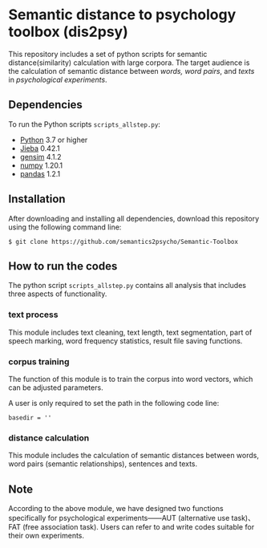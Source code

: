# Semantic distance to psychology toolbox (dis2psy)

This repository includes a set of python scripts for semantic distance(similarity) calculation with large corpora.  The target audience is the calculation of semantic distance between _words, word pairs_, and _texts_ in _psychological experiments_. 

## Dependencies

To run the Python scripts `scripts_allstep.py`:

* [Python](https://www.python.org/downloads/) 3.7 or higher
* [Jieba](https://pypi.org/project/jieba/) 0.42.1
* [gensim](https://www.cnpython.com/pypi/gensim) 4.1.2
* [numpy](https://pypi.org/project/numpy/) 1.20.1
* [pandas](https://pypi.org/project/pandas/)  1.2.1

## Installation

After downloading and installing all dependencies, download this repository using the following command line:

```
$ git clone https://github.com/semantics2psycho/Semantic-Toolbox
```


## How to run the codes

The python script `scripts_allstep.py` contains all analysis that includes three aspects of functionality.

### text process

This module includes text cleaning, text length, text segmentation, part of speech marking, word frequency statistics, result file saving functions.

### corpus training

The function of this module is to train the corpus into word vectors, which can be adjusted parameters.

A user is only required to set the path in the following code line:

```
basedir = ''
```

### distance calculation

This module includes the calculation of semantic distances between words, word pairs (semantic relationships), sentences and texts.

## Note

According to the above module, we have designed two functions specifically for psychological experiments——AUT (alternative use task)、FAT (free association task). Users can refer to and write codes suitable for their own experiments.



